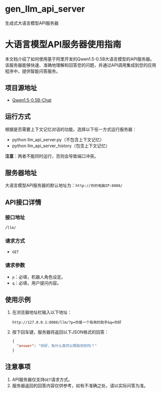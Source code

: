 # gen_llm_api_server
生成式大语言模型API服务器

# 大语言模型API服务器使用指南
本文档介绍了如何使用基于阿里开发的Qwen1.5-0.5B大语言模型的API服务器。该服务器能够快速、准确地理解和回答您的问题，并通过API调用集成到您的应用程序中，提供智能问答服务。

## 项目源地址
- [Qwen1.5-0.5B-Chat](https://modelscope.cn/models/qwen/Qwen1.5-0.5B-Chat)

## 运行方式
根据是否需要上下文记忆对话的功能，选择以下任一方式运行服务器：
- python llm_api_server.py（不包含上下文记忆）
- python llm_api_server_history（包含上下文记忆）

**注意**：两者不能同时运行，否则会导致端口冲突。

## 服务器地址
大语言模型API服务器的默认地址为：`http://你的电脑IP:8088/`

## API接口详情
### 接口地址
```
/llm/
```

### 请求方式
- `GET`

### 请求参数
- `p`：必填，机器人角色设定。
- `q`：必填，用户提问内容。

## 使用示例
1. 在浏览器地址栏输入以下地址：
   ```
   http://127.0.0.1:8088/llm/?p=你是一个有用的助手&q=你好
   ```
2. 按下回车键，服务器将返回以下JSON格式的回答：
   ```json
   {
     "answer": "你好，有什么我可以帮助你的吗？"
   }
   ```

## 注意事项
1. API服务器仅支持`GET`请求方式。
2. 服务器返回的回答内容仅供参考，如有不准确之处，请以实际问答为准。
